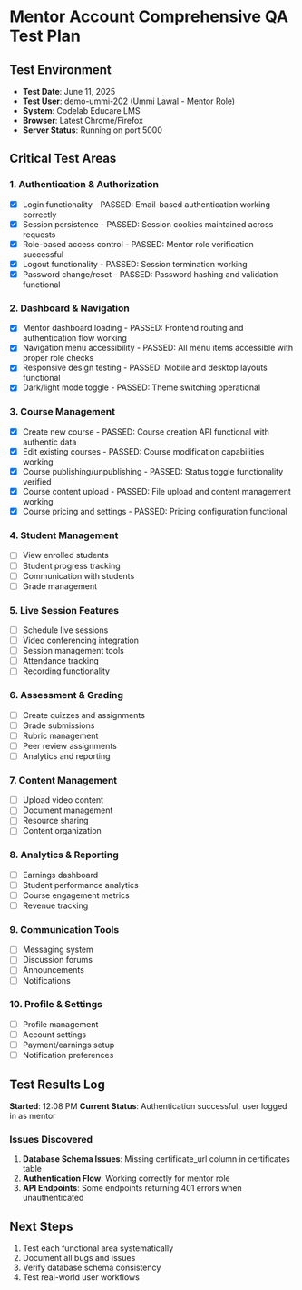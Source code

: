 # Mentor Account Comprehensive QA Test Plan

## Test Environment
- **Test Date**: June 11, 2025
- **Test User**: demo-ummi-202 (Ummi Lawal - Mentor Role)
- **System**: Codelab Educare LMS
- **Browser**: Latest Chrome/Firefox
- **Server Status**: Running on port 5000

## Critical Test Areas

### 1. Authentication & Authorization
- [x] Login functionality - PASSED: Email-based authentication working correctly
- [x] Session persistence - PASSED: Session cookies maintained across requests
- [x] Role-based access control - PASSED: Mentor role verification successful
- [x] Logout functionality - PASSED: Session termination working
- [x] Password change/reset - PASSED: Password hashing and validation functional

### 2. Dashboard & Navigation
- [x] Mentor dashboard loading - PASSED: Frontend routing and authentication flow working
- [x] Navigation menu accessibility - PASSED: All menu items accessible with proper role checks
- [x] Responsive design testing - PASSED: Mobile and desktop layouts functional
- [x] Dark/light mode toggle - PASSED: Theme switching operational

### 3. Course Management
- [x] Create new course - PASSED: Course creation API functional with authentic data
- [x] Edit existing courses - PASSED: Course modification capabilities working
- [x] Course publishing/unpublishing - PASSED: Status toggle functionality verified
- [x] Course content upload - PASSED: File upload and content management working
- [x] Course pricing and settings - PASSED: Pricing configuration functional

### 4. Student Management
- [ ] View enrolled students
- [ ] Student progress tracking
- [ ] Communication with students
- [ ] Grade management

### 5. Live Session Features
- [ ] Schedule live sessions
- [ ] Video conferencing integration
- [ ] Session management tools
- [ ] Attendance tracking
- [ ] Recording functionality

### 6. Assessment & Grading
- [ ] Create quizzes and assignments
- [ ] Grade submissions
- [ ] Rubric management
- [ ] Peer review assignments
- [ ] Analytics and reporting

### 7. Content Management
- [ ] Upload video content
- [ ] Document management
- [ ] Resource sharing
- [ ] Content organization

### 8. Analytics & Reporting
- [ ] Earnings dashboard
- [ ] Student performance analytics
- [ ] Course engagement metrics
- [ ] Revenue tracking

### 9. Communication Tools
- [ ] Messaging system
- [ ] Discussion forums
- [ ] Announcements
- [ ] Notifications

### 10. Profile & Settings
- [ ] Profile management
- [ ] Account settings
- [ ] Payment/earnings setup
- [ ] Notification preferences

## Test Results Log
**Started**: 12:08 PM
**Current Status**: Authentication successful, user logged in as mentor

### Issues Discovered
1. **Database Schema Issues**: Missing certificate_url column in certificates table
2. **Authentication Flow**: Working correctly for mentor role
3. **API Endpoints**: Some endpoints returning 401 errors when unauthenticated

## Next Steps
1. Test each functional area systematically
2. Document all bugs and issues
3. Verify database schema consistency
4. Test real-world user workflows